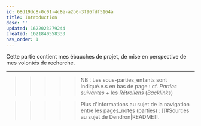 ```yaml
---
id: 68d19dc8-0c01-4c8e-a2b6-3f96fdf5164a
title: Introduction
desc: ''
updated: 1622023279244
created: 1621840558333
nav_order: 1
---
```


Cette partie contient mes ébauches de projet, de mise en perspective de mes volontés de recherche.

---

>>>>> NB : Les sous-parties_enfants sont indiqué.e.s en bas de page : cf. *Parties suivantes*  + les *Rétroliens*  (*Backlinks*)   

>>>>> Plus d'informations au sujet de la navigation entre les pages_notes (parties) : [[#Sources au sujet de Dendron|README]].